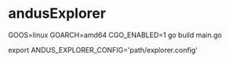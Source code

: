 # andusExplorer

GOOS=linux GOARCH=amd64 CGO_ENABLED=1 go build main.go

export ANDUS_EXPLORER_CONFIG='path/explorer.config'

